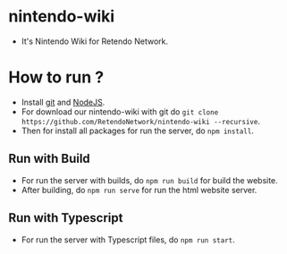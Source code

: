 # nintendo-wiki
- It's Nintendo Wiki for Retendo Network.

# How to run ?
- Install [git](https://git-scm.com/downloads) and [NodeJS](https://nodejs.org).
- For download our nintendo-wiki with git do `git clone https://github.com/RetendoNetwork/nintendo-wiki --recursive`.
- Then for install all packages for run the server, do `npm install`.
## Run with Build
- For run the server with builds, do `npm run build` for build the website.
- After building, do `npm run serve` for run the html website server.
## Run with Typescript
- For run the server with Typescript files, do `npm run start`.
